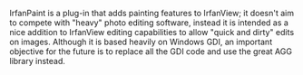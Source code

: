 IrfanPaint is a plug-in that adds painting features to IrfanView; it doesn't aim to compete with "heavy" photo editing software, instead it is intended as a nice addition to IrfanView editing capabilities to allow "quick and dirty" edits on images.
Although it is based heavily on Windows GDI, an important objective for the future is to replace all the GDI code and use the great AGG library instead.